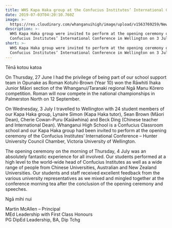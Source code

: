 ```yaml
---
title: WHS Kapa Haka group at the Confucius Institutes’ International Conference
date: 2019-07-03T04:20:10.760Z
image: >-
  https://res.cloudinary.com/whanganuihigh/image/upload/v1563769259/News/Best_RCP_11.7.19.Kapa_Haka_2.jpg
description: >-
  WHS Kapa Haka group were invited to perform at the opening ceremony of the
  Confucius Institutes’ International Conference in Wellington on 3 July 2019.
short: >-
  WHS Kapa Haka group were invited to perform at the opening ceremony of the
  Confucius Institutes’ International Conference in Wellington on 3 July 2019.
---
```

Tēnā kotou katoa



On Thursday, 27 June I had the privilege of being part of our school support team in Opunake as Roman Kotuhi-Brown (Year 10) won the Rāwhiti Ihaka Junior Māori section of the Whanganui/Taranaki regional Ngā Manu Kōrero competition.  Roman will now compete in the national championships in Palmerston North on 12 September.



On Wednesday, 3 July I travelled to Wellington with 24 student members of our Kapa Haka group, Lynaire Simon (Kapa Haka tutor), Sean Brown (Māori Dean), Cherie Cowan-Puru (Kaiāwhina) and Beck Ding (Chinese teacher and International Dean).  Whanganui High School is a Confucius Classroom school and our Kapa Haka group had been invited to perform at the opening ceremony of the Confucius Institutes’ International Conference – Hunter University Council Chamber, Victoria University of Wellington.



The opening ceremony on the morning of Thursday, 4 July was an absolutely fantastic experience for all involved.  Our students performed at a high level to the world-wide head of Confucius Institutes as well as a wide range of people from Chinese Universities, Australian and New Zealand Universities.  Our students and staff received excellent feedback from the various university representatives as we mixed and mingled together at the conference morning tea after the conclusion of the opening ceremony and speeches.



Ngā mihi nui



Martin McAllen – Principal  \
MEd Leadership with First Class Honours  \
PG DipEd Leadership, BA, Dip Tchg
